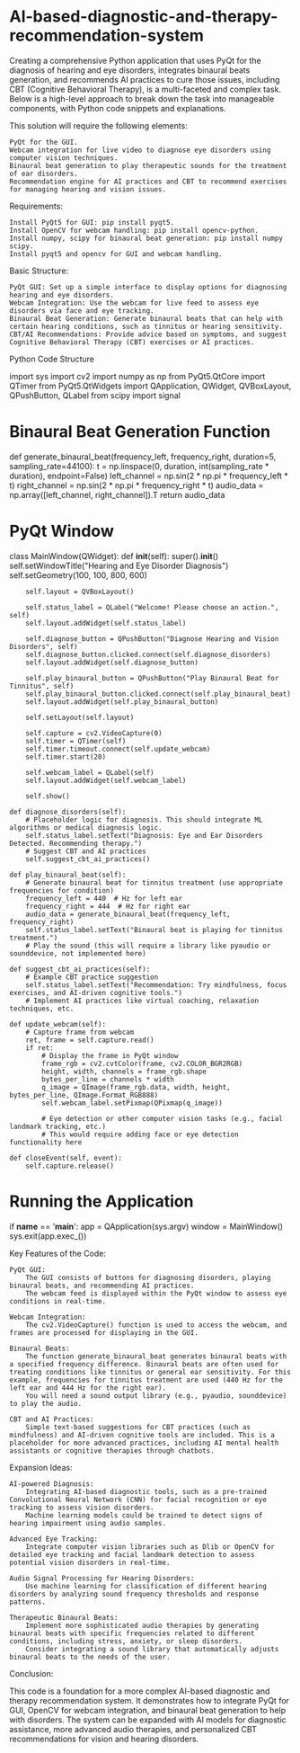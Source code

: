 # AI-based-diagnostic-and-therapy-recommendation-system
Creating a comprehensive Python application that uses PyQt for the diagnosis of hearing and eye disorders, integrates binaural beats generation, and recommends AI practices to cure those issues, including CBT (Cognitive Behavioral Therapy), is a multi-faceted and complex task. Below is a high-level approach to break down the task into manageable components, with Python code snippets and explanations.

This solution will require the following elements:

    PyQt for the GUI.
    Webcam integration for live video to diagnose eye disorders using computer vision techniques.
    Binaural beat generation to play therapeutic sounds for the treatment of ear disorders.
    Recommendation engine for AI practices and CBT to recommend exercises for managing hearing and vision issues.

Requirements:

    Install PyQt5 for GUI: pip install pyqt5.
    Install OpenCV for webcam handling: pip install opencv-python.
    Install numpy, scipy for binaural beat generation: pip install numpy scipy.
    Install pyqt5 and opencv for GUI and webcam handling.

Basic Structure:

    PyQt GUI: Set up a simple interface to display options for diagnosing hearing and eye disorders.
    Webcam Integration: Use the webcam for live feed to assess eye disorders via face and eye tracking.
    Binaural Beat Generation: Generate binaural beats that can help with certain hearing conditions, such as tinnitus or hearing sensitivity.
    CBT/AI Recommendations: Provide advice based on symptoms, and suggest Cognitive Behavioral Therapy (CBT) exercises or AI practices.

Python Code Structure

import sys
import cv2
import numpy as np
from PyQt5.QtCore import QTimer
from PyQt5.QtWidgets import QApplication, QWidget, QVBoxLayout, QPushButton, QLabel
from scipy import signal

# Binaural Beat Generation Function
def generate_binaural_beat(frequency_left, frequency_right, duration=5, sampling_rate=44100):
    t = np.linspace(0, duration, int(sampling_rate * duration), endpoint=False)
    left_channel = np.sin(2 * np.pi * frequency_left * t)
    right_channel = np.sin(2 * np.pi * frequency_right * t)
    audio_data = np.array([left_channel, right_channel]).T
    return audio_data

# PyQt Window
class MainWindow(QWidget):
    def __init__(self):
        super().__init__()
        self.setWindowTitle("Hearing and Eye Disorder Diagnosis")
        self.setGeometry(100, 100, 800, 600)

        self.layout = QVBoxLayout()

        self.status_label = QLabel("Welcome! Please choose an action.", self)
        self.layout.addWidget(self.status_label)

        self.diagnose_button = QPushButton("Diagnose Hearing and Vision Disorders", self)
        self.diagnose_button.clicked.connect(self.diagnose_disorders)
        self.layout.addWidget(self.diagnose_button)

        self.play_binaural_button = QPushButton("Play Binaural Beat for Tinnitus", self)
        self.play_binaural_button.clicked.connect(self.play_binaural_beat)
        self.layout.addWidget(self.play_binaural_button)

        self.setLayout(self.layout)

        self.capture = cv2.VideoCapture(0)
        self.timer = QTimer(self)
        self.timer.timeout.connect(self.update_webcam)
        self.timer.start(20)

        self.webcam_label = QLabel(self)
        self.layout.addWidget(self.webcam_label)

        self.show()

    def diagnose_disorders(self):
        # Placeholder logic for diagnosis. This should integrate ML algorithms or medical diagnosis logic.
        self.status_label.setText("Diagnosis: Eye and Ear Disorders Detected. Recommending therapy.")
        # Suggest CBT and AI practices
        self.suggest_cbt_ai_practices()

    def play_binaural_beat(self):
        # Generate binaural beat for tinnitus treatment (use appropriate frequencies for condition)
        frequency_left = 440  # Hz for left ear
        frequency_right = 444  # Hz for right ear
        audio_data = generate_binaural_beat(frequency_left, frequency_right)
        self.status_label.setText("Binaural beat is playing for tinnitus treatment.")
        # Play the sound (this will require a library like pyaudio or sounddevice, not implemented here)

    def suggest_cbt_ai_practices(self):
        # Example CBT practice suggestion
        self.status_label.setText("Recommendation: Try mindfulness, focus exercises, and AI-driven cognitive tools.")
        # Implement AI practices like virtual coaching, relaxation techniques, etc.

    def update_webcam(self):
        # Capture frame from webcam
        ret, frame = self.capture.read()
        if ret:
            # Display the frame in PyQt window
            frame_rgb = cv2.cvtColor(frame, cv2.COLOR_BGR2RGB)
            height, width, channels = frame_rgb.shape
            bytes_per_line = channels * width
            q_image = QImage(frame_rgb.data, width, height, bytes_per_line, QImage.Format_RGB888)
            self.webcam_label.setPixmap(QPixmap(q_image))

            # Eye detection or other computer vision tasks (e.g., facial landmark tracking, etc.)
            # This would require adding face or eye detection functionality here

    def closeEvent(self, event):
        self.capture.release()

# Running the Application
if __name__ == '__main__':
    app = QApplication(sys.argv)
    window = MainWindow()
    sys.exit(app.exec_())

Key Features of the Code:

    PyQt GUI:
        The GUI consists of buttons for diagnosing disorders, playing binaural beats, and recommending AI practices.
        The webcam feed is displayed within the PyQt window to assess eye conditions in real-time.

    Webcam Integration:
        The cv2.VideoCapture() function is used to access the webcam, and frames are processed for displaying in the GUI.

    Binaural Beats:
        The function generate_binaural_beat generates binaural beats with a specified frequency difference. Binaural beats are often used for treating conditions like tinnitus or general ear sensitivity. For this example, frequencies for tinnitus treatment are used (440 Hz for the left ear and 444 Hz for the right ear).
        You will need a sound output library (e.g., pyaudio, sounddevice) to play the audio.

    CBT and AI Practices:
        Simple text-based suggestions for CBT practices (such as mindfulness) and AI-driven cognitive tools are included. This is a placeholder for more advanced practices, including AI mental health assistants or cognitive therapies through chatbots.

Expansion Ideas:

    AI-powered Diagnosis:
        Integrating AI-based diagnostic tools, such as a pre-trained Convolutional Neural Network (CNN) for facial recognition or eye tracking to assess vision disorders.
        Machine learning models could be trained to detect signs of hearing impairment using audio samples.

    Advanced Eye Tracking:
        Integrate computer vision libraries such as Dlib or OpenCV for detailed eye tracking and facial landmark detection to assess potential vision disorders in real-time.

    Audio Signal Processing for Hearing Disorders:
        Use machine learning for classification of different hearing disorders by analyzing sound frequency thresholds and response patterns.

    Therapeutic Binaural Beats:
        Implement more sophisticated audio therapies by generating binaural beats with specific frequencies related to different conditions, including stress, anxiety, or sleep disorders.
        Consider integrating a sound library that automatically adjusts binaural beats to the needs of the user.

Conclusion:

This code is a foundation for a more complex AI-based diagnostic and therapy recommendation system. It demonstrates how to integrate PyQt for GUI, OpenCV for webcam integration, and binaural beat generation to help with disorders. The system can be expanded with AI models for diagnostic assistance, more advanced audio therapies, and personalized CBT recommendations for vision and hearing disorders.
